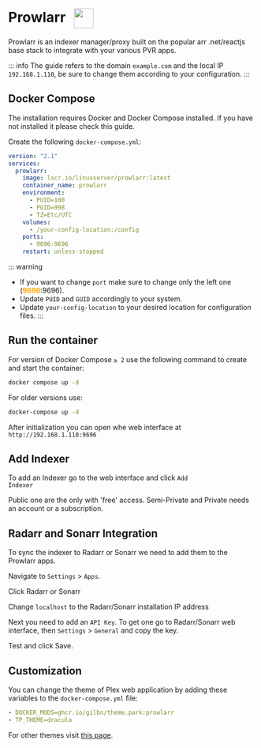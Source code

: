 # Prowlarr <img src="/prowlarr-icon.png" width="40" height="40" style="display:inline-block; vertical-align: middle; margin-left:10px;">


Prowlarr is an indexer manager/proxy built on the popular arr .net/reactjs base stack to integrate with your various PVR apps.

::: info
The guide refers to the domain <code>example.com</code> and the local IP <code>192.168.1.110</code>, be sure to change them according to your configuration.
:::

## Docker Compose
The installation requires Docker and Docker Compose installed. If you have not installed it please check this guide.

Create the following <code>docker-compose.yml</code>:
```yml
version: "2.1"
services:
  prowlarr:
    image: lscr.io/linuxserver/prowlarr:latest
    container_name: prowlarr
    environment:
      - PUID=100
      - PGID=998
      - TZ=Etc/UTC
    volumes:
      - /your-config-location:/config
    ports:
      - 9696:9696
    restart: unless-stopped
```

::: warning
* If you want to change <code>port</code> make sure to change only the left one (<span style="color:orange"><strong>9696</strong></span>:9696).
* Update <code>PUID</code> and <code>GUID</code> accordingly to your system.
* Update <code>your-config-location</code> to your desired location for configuration files.
:::

## Run the container
For version of Docker Compose <code>≥ 2</code> use the following command to create and start the container:
```bash
docker compose up -d
```
For older versions use:
```bash
docker-compose up -d
```

After initialization you can open whe web interface at <code>ht<span>tp://</span>192.168.1.110:9696</code>

## Add Indexer
To add an Indexer go to the web interface and click <code>Add Indexer</code>

Public one are the only with 'free' access. Semi-Private and Private needs an account or a subscription.

## Radarr and Sonarr Integration
To sync the indexer to Radarr or Sonarr we need to add them to the Prowlarr apps.

Navigate to <code>Settings</code> > <code>Apps</code>.

Click Radarr or Sonarr

Change <code>localhost</code> to the Radarr/Sonarr installation IP address

Next you need to add an <code>API Key</code>. To get one go to Radarr/Sonarr web interface, then <code>Settings</code> > <code>General</code> and copy the key.

Test and click Save.

## Customization
You can change the theme of Plex web application by adding these variables to the <code>docker-compose.yml</code> file:
```yml
- DOCKER_MODS=ghcr.io/gilbn/theme.park:prowlarr
- TP_THEME=dracula
```
 For other themes visit <a href="https://docs.theme-park.dev/themes/plex/" target="_blank" rel="noreferrer">this page</a>.

